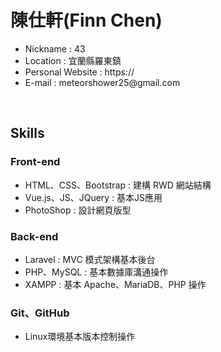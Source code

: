 <h1>陳仕軒(Finn Chen)</h1>

<ul>
    <li>Nickname : 43</li>
    <li>Location : 宜蘭縣羅東鎮</li>
    <li>Personal Website : https://</li>
    <li>E-mail : meteorshower25@gmail.com</li>
</ul>
<br>

<h2>Skills</h2>

<h3>Front-end</h3>
<ul>
    <li>HTML、CSS、Bootstrap : 建構 RWD 網站結構</li>
    <li>Vue.js、JS、JQuery : 基本JS應用</li>
    <li>PhotoShop : 設計網頁版型</li>
</ul>
<h3>Back-end</h3>
<ul>
    <li>Laravel : MVC 模式架構基本後台</li>
    <li>PHP、MySQL : 基本數據庫溝通操作</li>
    <li>XAMPP : 基本 Apache、MariaDB、PHP 操作</li>
</ul>
<h3>Git、GitHub</h3>
<ul>
    <li>Linux環境基本版本控制操作</li>
</ul>
